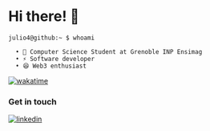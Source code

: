# Hi there! 👋

```cli
julio4@github:~ $ whoami

  • 🌱 Computer Science Student at Grenoble INP Ensimag
  • ⚡ Software developer
  • 😆 Web3 enthusiast
```

[![wakatime](https://wakatime.com/badge/user/c0b3abd7-9e6c-4276-a317-fe6830fdfd5e.svg)](https://wakatime.com/@c0b3abd7-9e6c-4276-a317-fe6830fdfd5e)

### Get in touch
<p>
  <a href="https://www.linkedin.com/in/jules-doumeche/"><img src="https://img.icons8.com/color/50/000000/linkedin.png" alt="linkedin"/></a>
<p>
